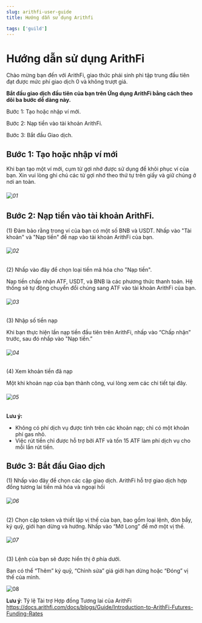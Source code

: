 ```yaml
---
slug: arithfi-user-guide
title: Hướng dẫn sử dụng Arithfi

tags: ['guild']
---
```


# Hướng dẫn sử dụng ArithFi

Chào mừng bạn đến với ArithFi, giao thức phái sinh phi tập trung đầu tiên đạt được mức phí giao dịch 0 và không trượt giá.

**Bắt đầu giao dịch đầu tiên của bạn trên Ứng dụng ArithFi bằng cách theo dõi ba bước dễ dàng này.**

Bước 1: Tạo hoặc nhập ví mới.

Bước 2: Nạp tiền vào tài khoản ArithFi.

Bước 3: Bắt đầu Giao dịch.

## Bước 1: Tạo hoặc nhập ví mới

Khi bạn tạo một ví mới, cụm từ gợi nhớ được sử dụng để khôi phục ví của bạn. Xin vui lòng ghi chú các từ gợi nhớ theo thứ tự trên giấy và giữ chúng ở nơi an toàn.

###### ![01](https://bafybeidzng2n26rwdgfkawcsoduekz7qlulxjlk3u6l6q6mzhedg5j5tze.ipfs.nftstorage.link/01.png)

## Bước 2: Nạp tiền vào tài khoản ArithFi.

(1) Đảm bảo rằng trong ví của bạn có một số BNB và USDT. Nhấp vào "Tài khoản" và "Nạp tiền" để nạp vào tài khoản ArithFi của bạn.

###### ![02](https://bafybeidzng2n26rwdgfkawcsoduekz7qlulxjlk3u6l6q6mzhedg5j5tze.ipfs.nftstorage.link/02.png)

(2) Nhấp vào đây để chọn loại tiền mã hóa cho "Nạp tiền".

Nạp tiền chấp nhận ATF, USDT, và BNB là các phương thức thanh toán. Hệ thống sẽ tự động chuyển đổi chúng sang ATF vào tài khoản ArithFi của bạn.

###### ![03](https://bafybeidzng2n26rwdgfkawcsoduekz7qlulxjlk3u6l6q6mzhedg5j5tze.ipfs.nftstorage.link/03.png)

(3) Nhập số tiền nạp

Khi bạn thực hiện lần nạp tiền đầu tiên trên ArithFi, nhấp vào “Chấp nhận” trước, sau đó nhấp vào "Nạp tiền.”

###### ![04](https://bafybeidzng2n26rwdgfkawcsoduekz7qlulxjlk3u6l6q6mzhedg5j5tze.ipfs.nftstorage.link/04.png)

(4) Xem khoản tiền đã nạp

Một khi khoản nạp của bạn thành công, vui lòng xem các chi tiết tại đây.

###### ![05](https://bafybeidzng2n26rwdgfkawcsoduekz7qlulxjlk3u6l6q6mzhedg5j5tze.ipfs.nftstorage.link/05.png)

**Lưu ý:**

- Không có phí dịch vụ được tính trên các khoản nạp; chỉ có một khoản phí gas nhỏ.
- Việc rút tiền chỉ được hỗ trợ bởi ATF và tốn 15 ATF làm phí dịch vụ cho mỗi lần rút tiền.

## Bước 3: Bắt đầu Giao dịch

(1) Nhấp vào đây để chọn các cặp giao dịch. ArithFi hỗ trợ giao dịch hợp đồng tương lai tiền mã hóa và ngoại hối

###### ![06](https://bafybeidzng2n26rwdgfkawcsoduekz7qlulxjlk3u6l6q6mzhedg5j5tze.ipfs.nftstorage.link/06.png)

(2) Chọn cặp token và thiết lập vị thế của bạn, bao gồm loại lệnh, đòn bẩy, ký quỹ, giới hạn dừng và hướng. Nhấp vào “Mở Long” để mở một vị thế.

###### ![07](https://bafybeidzng2n26rwdgfkawcsoduekz7qlulxjlk3u6l6q6mzhedg5j5tze.ipfs.nftstorage.link/07.png)

(3) Lệnh của bạn sẽ được hiển thị ở phía dưới.

Bạn có thể “Thêm” ký quỹ, “Chỉnh sửa” giá giới hạn dừng hoặc “Đóng” vị thế của mình.

![08](https://bafybeidzng2n26rwdgfkawcsoduekz7qlulxjlk3u6l6q6mzhedg5j5tze.ipfs.nftstorage.link/08.png)

**Lưu ý**: Tỷ lệ Tài trợ Hợp đồng Tương lai của ArithFi https://docs.arithfi.com/docs/blogs/Guide/Introduction-to-ArithFi-Futures-Funding-Rates
